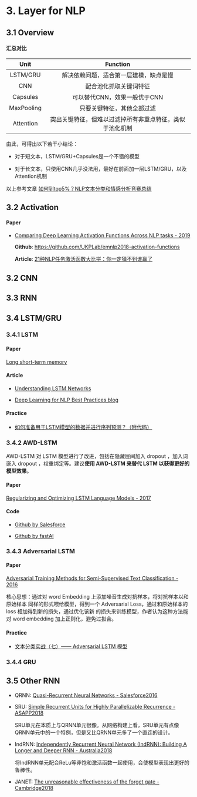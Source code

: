 

# 3. Layer for NLP

## 3.1 Overview

#### 汇总对比

| Unit | Function |
| :-: | :-: |
| LSTM/GRU | 解决依赖问题，适合第一层建模，缺点是慢 |
| CNN | 配合池化抓取关键词特征 |
| Capsules | 可以替代CNN，效果一般优于CNN |
| MaxPooling | 只要关键特征，其他全部过滤 |
| Attention | 突出关键特征，但难以过滤掉所有非重点特征，类似于池化机制 |

由此，可得出以下若干小结论：

- 对于短文本，LSTM/GRU+Capsules是一个不错的模型

- 对于长文本，只使用CNN几乎没法用，最好在前面加一层LSTM/GRU，以及Attention机制

以上参考文章 [如何到top5%？NLP文本分类和情感分析竞赛总结](https://mp.weixin.qq.com/s?__biz=MzI3ODgwODA2MA==&mid=2247486159&idx=1&sn=522345e275df807942c7b56b0054fec9)


## 3.2 Activation

#### Paper

- [Comparing Deep Learning Activation Functions Across NLP tasks - 2019](https://arxiv.org/abs/1901.02671)

    **Github**: <https://github.com/UKPLab/emnlp2018-activation-functions>

    **Article**: [21种NLP任务激活函数大比拼：你一定猜不到谁赢了](https://mp.weixin.qq.com/s?__biz=MzA3MzI4MjgzMw==&mid=2650756158&idx=2&sn=90cb49c49be078e7406539eb93561c9e)


## 3.2 CNN


## 3.3 RNN


## 3.4 LSTM/GRU

### 3.4.1 LSTM

#### Paper

[Long short-term memory](https://www.bioinf.jku.at/publications/older/2604.pdf)

#### Article

- [Understanding LSTM Networks](https://colah.github.io/posts/2015-08-Understanding-LSTMs/)

- [Deep Learning for NLP Best Practices blog](http://ruder.io/deep-learning-nlp-best-practices/)

#### Practice

- [如何准备用于LSTM模型的数据并进行序列预测？（附代码）](https://www.jiqizhixin.com/articles/2018-12-18-16)


### 3.4.2 AWD-LSTM

AWD-LSTM 对 LSTM 模型进行了改进，包括在隐藏层间加入 dropout ，加入词嵌入 dropout ，权重绑定等。建议**使用 AWD-LSTM 来替代 LSTM 以获得更好的模型效果**。

#### Paper

[Regularizing and Optimizing LSTM Language Models - 2017](https://arxiv.org/abs/1708.02182)

#### Code

- [Github by Salesforce](https://github.com/salesforce/awd-lstm-lm)
  
- [Github by fastAI](https://github.com/fastai/fastai/blob/master/fastai/text/models/awd_lstm.py)


### 3.4.3 Adversarial LSTM

#### Paper

[Adversarial Training Methods for Semi-Supervised Text Classification - 2016](https://arxiv.org/abs/1605.07725)

核心思想：通过对 word Embedding 上添加噪音生成对抗样本，将对抗样本以和原始样本 同样的形式喂给模型，得到一个 Adversarial Loss，通过和原始样本的 loss 相加得到新的损失，通过优化该新 的损失来训练模型，作者认为这种方法能对 word embedding 加上正则化，避免过拟合。

#### Practice

- [文本分类实战（七）—— Adversarial LSTM 模型](https://www.cnblogs.com/jiangxinyang/p/10208363.html)


### 3.4.4 GRU


## 3.5 Other RNN

- QRNN: [Quasi-Recurrent Neural Networks - Salesforce2016](https://arxiv.org/abs/1611.01576)

- SRU: [Simple Recurrent Units for Highly Parallelizable Recurrence - ASAPP2018](https://arxiv.org/abs/1709.02755)

    SRU单元在本质上与QRNN单元很像。从网络构建上看，SRU单元有点像QRNN单元中的一个特例，但是又比QRNN单元多了一个直连的设计。

- IndRNN: [Independently Recurrent Neural Network (IndRNN): Building A Longer and Deeper RNN - Australia2018](https://arxiv.org/abs/1803.04831)

    将IndRNN单元配合ReLu等非饱和激活函数一起使用，会使模型表现出更好的鲁棒性。

- JANET: [The unreasonable effectiveness of the forget gate - Cambridge2018](https://arxiv.org/abs/1804.04849)



